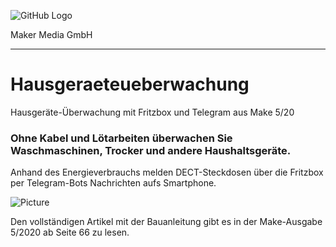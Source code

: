 ![GitHub Logo](http://www.heise.de/make/icons/make_logo.png)

Maker Media GmbH
*** 

# Hausgeraeteueberwachung
Hausgeräte-Überwachung mit Fritzbox und Telegram aus Make 5/20

### Ohne Kabel und Lötarbeiten überwachen Sie Waschmaschinen, Trocker und andere Haushaltsgeräte.

Anhand des Energieverbrauchs melden DECT-Steckdosen über die Fritzbox per Telegram-Bots Nachrichten aufs Smartphone.

![Picture](https://github.com/MakeMagazinDE/Hausgeraeteueberwachung/blob/master/Titelbild_Alternative_12.jpg) 

Den vollständigen Artikel mit der Bauanleitung gibt es in der Make-Ausgabe 5/2020 ab Seite 66 zu lesen. 
